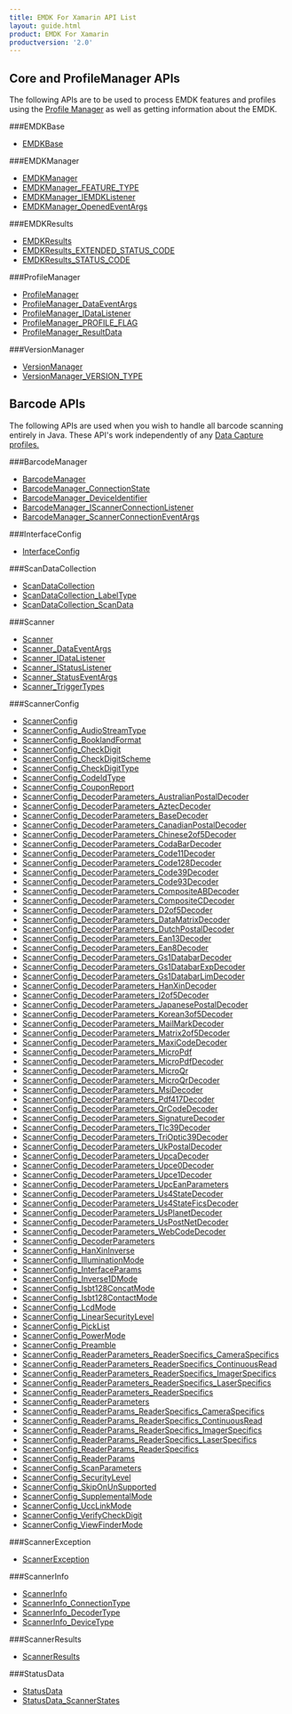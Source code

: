 ```yaml
---
title: EMDK For Xamarin API List
layout: guide.html
product: EMDK For Xamarin
productversion: '2.0'
---
```


## Core and ProfileManager APIs
The following APIs are to be used to process EMDK features and profiles using the [Profile Manager](/emdk-for-xamarin/2-0/guide/profilemanager/about) as well as getting information about the EMDK.

###EMDKBase

* [EMDKBase](/emdk-for-xamarin/2-0/api/EMDKBase)


###EMDKManager

* [EMDKManager](/emdk-for-xamarin/2-0/api/EMDKManager)
* [EMDKManager_FEATURE_TYPE](/emdk-for-xamarin/2-0/api/EMDKManager_FEATURE_TYPE)
* [EMDKManager_IEMDKListener](/emdk-for-xamarin/2-0/api/EMDKManager_IEMDKListener)
* [EMDKManager_OpenedEventArgs](/emdk-for-xamarin/2-0/api/EMDKManager_OpenedEventArgs)


###EMDKResults

* [EMDKResults](/emdk-for-xamarin/2-0/api/EMDKResults)
* [EMDKResults_EXTENDED_STATUS_CODE](/emdk-for-xamarin/2-0/api/EMDKResults_EXTENDED_STATUS_CODE)
* [EMDKResults_STATUS_CODE](/emdk-for-xamarin/2-0/api/EMDKResults_STATUS_CODE)


###ProfileManager

* [ProfileManager](/emdk-for-xamarin/2-0/api/ProfileManager)
* [ProfileManager_DataEventArgs](/emdk-for-xamarin/2-0/api/ProfileManager_DataEventArgs)
* [ProfileManager_IDataListener](/emdk-for-xamarin/2-0/api/ProfileManager_IDataListener)
* [ProfileManager_PROFILE_FLAG](/emdk-for-xamarin/2-0/api/ProfileManager_PROFILE_FLAG)
* [ProfileManager_ResultData](/emdk-for-xamarin/2-0/api/ProfileManager_ResultData)


###VersionManager

* [VersionManager](/emdk-for-xamarin/2-0/api/VersionManager)
* [VersionManager_VERSION_TYPE](/emdk-for-xamarin/2-0/api/VersionManager_VERSION_TYPE)


## Barcode APIs
The following APIs are used when you wish to handle all barcode scanning entirely in Java. These API's work independently of any [Data Capture profiles.](/emdk-for-xamarin/2-0/mx/data-capture)


###BarcodeManager

* [BarcodeManager](/emdk-for-xamarin/2-0/api/BarcodeManager)
* [BarcodeManager_ConnectionState](/emdk-for-xamarin/2-0/api/BarcodeManager_ConnectionState)
* [BarcodeManager_DeviceIdentifier](/emdk-for-xamarin/2-0/api/BarcodeManager_DeviceIdentifier)
* [BarcodeManager_IScannerConnectionListener](/emdk-for-xamarin/2-0/api/BarcodeManager_IScannerConnectionListener)
* [BarcodeManager_ScannerConnectionEventArgs](/emdk-for-xamarin/2-0/api/BarcodeManager_ScannerConnectionEventArgs)


###InterfaceConfig

* [InterfaceConfig](/emdk-for-xamarin/2-0/api/InterfaceConfig)


###ScanDataCollection

* [ScanDataCollection](/emdk-for-xamarin/2-0/api/ScanDataCollection)
* [ScanDataCollection_LabelType](/emdk-for-xamarin/2-0/api/ScanDataCollection_LabelType)
* [ScanDataCollection_ScanData](/emdk-for-xamarin/2-0/api/ScanDataCollection_ScanData)


###Scanner

* [Scanner](/emdk-for-xamarin/2-0/api/Scanner)
* [Scanner_DataEventArgs](/emdk-for-xamarin/2-0/api/Scanner_DataEventArgs)
* [Scanner_IDataListener](/emdk-for-xamarin/2-0/api/Scanner_IDataListener)
* [Scanner_IStatusListener](/emdk-for-xamarin/2-0/api/Scanner_IStatusListener)
* [Scanner_StatusEventArgs](/emdk-for-xamarin/2-0/api/Scanner_StatusEventArgs)
* [Scanner_TriggerTypes](/emdk-for-xamarin/2-0/api/Scanner_TriggerTypes)


###ScannerConfig

* [ScannerConfig](/emdk-for-xamarin/2-0/api/ScannerConfig)
* [ScannerConfig_AudioStreamType](/emdk-for-xamarin/2-0/api/ScannerConfig_AudioStreamType)
* [ScannerConfig_BooklandFormat](/emdk-for-xamarin/2-0/api/ScannerConfig_BooklandFormat)
* [ScannerConfig_CheckDigit](/emdk-for-xamarin/2-0/api/ScannerConfig_CheckDigit)
* [ScannerConfig_CheckDigitScheme](/emdk-for-xamarin/2-0/api/ScannerConfig_CheckDigitScheme)
* [ScannerConfig_CheckDigitType](/emdk-for-xamarin/2-0/api/ScannerConfig_CheckDigitType)
* [ScannerConfig_CodeIdType](/emdk-for-xamarin/2-0/api/ScannerConfig_CodeIdType)
* [ScannerConfig_CouponReport](/emdk-for-xamarin/2-0/api/ScannerConfig_CouponReport)
* [ScannerConfig_DecoderParameters_AustralianPostalDecoder](/emdk-for-xamarin/2-0/api/ScannerConfig_DecoderParameters_AustralianPostalDecoder)
* [ScannerConfig_DecoderParameters_AztecDecoder](/emdk-for-xamarin/2-0/api/ScannerConfig_DecoderParameters_AztecDecoder)
* [ScannerConfig_DecoderParameters_BaseDecoder](/emdk-for-xamarin/2-0/api/ScannerConfig_DecoderParameters_BaseDecoder)
* [ScannerConfig_DecoderParameters_CanadianPostalDecoder](/emdk-for-xamarin/2-0/api/ScannerConfig_DecoderParameters_CanadianPostalDecoder)
* [ScannerConfig_DecoderParameters_Chinese2of5Decoder](/emdk-for-xamarin/2-0/api/ScannerConfig_DecoderParameters_Chinese2of5Decoder)
* [ScannerConfig_DecoderParameters_CodaBarDecoder](/emdk-for-xamarin/2-0/api/ScannerConfig_DecoderParameters_CodaBarDecoder)
* [ScannerConfig_DecoderParameters_Code11Decoder](/emdk-for-xamarin/2-0/api/ScannerConfig_DecoderParameters_Code11Decoder)
* [ScannerConfig_DecoderParameters_Code128Decoder](/emdk-for-xamarin/2-0/api/ScannerConfig_DecoderParameters_Code128Decoder)
* [ScannerConfig_DecoderParameters_Code39Decoder](/emdk-for-xamarin/2-0/api/ScannerConfig_DecoderParameters_Code39Decoder)
* [ScannerConfig_DecoderParameters_Code93Decoder](/emdk-for-xamarin/2-0/api/ScannerConfig_DecoderParameters_Code93Decoder)
* [ScannerConfig_DecoderParameters_CompositeABDecoder](/emdk-for-xamarin/2-0/api/ScannerConfig_DecoderParameters_CompositeABDecoder)
* [ScannerConfig_DecoderParameters_CompositeCDecoder](/emdk-for-xamarin/2-0/api/ScannerConfig_DecoderParameters_CompositeCDecoder)
* [ScannerConfig_DecoderParameters_D2of5Decoder](/emdk-for-xamarin/2-0/api/ScannerConfig_DecoderParameters_D2of5Decoder)
* [ScannerConfig_DecoderParameters_DataMatrixDecoder](/emdk-for-xamarin/2-0/api/ScannerConfig_DecoderParameters_DataMatrixDecoder)
* [ScannerConfig_DecoderParameters_DutchPostalDecoder](/emdk-for-xamarin/2-0/api/ScannerConfig_DecoderParameters_DutchPostalDecoder)
* [ScannerConfig_DecoderParameters_Ean13Decoder](/emdk-for-xamarin/2-0/api/ScannerConfig_DecoderParameters_Ean13Decoder)
* [ScannerConfig_DecoderParameters_Ean8Decoder](/emdk-for-xamarin/2-0/api/ScannerConfig_DecoderParameters_Ean8Decoder)
* [ScannerConfig_DecoderParameters_Gs1DatabarDecoder](/emdk-for-xamarin/2-0/api/ScannerConfig_DecoderParameters_Gs1DatabarDecoder)
* [ScannerConfig_DecoderParameters_Gs1DatabarExpDecoder](/emdk-for-xamarin/2-0/api/ScannerConfig_DecoderParameters_Gs1DatabarExpDecoder)
* [ScannerConfig_DecoderParameters_Gs1DatabarLimDecoder](/emdk-for-xamarin/2-0/api/ScannerConfig_DecoderParameters_Gs1DatabarLimDecoder)
* [ScannerConfig_DecoderParameters_HanXinDecoder](/emdk-for-xamarin/2-0/api/ScannerConfig_DecoderParameters_HanXinDecoder)
* [ScannerConfig_DecoderParameters_I2of5Decoder](/emdk-for-xamarin/2-0/api/ScannerConfig_DecoderParameters_I2of5Decoder)
* [ScannerConfig_DecoderParameters_JapanesePostalDecoder](/emdk-for-xamarin/2-0/api/ScannerConfig_DecoderParameters_JapanesePostalDecoder)
* [ScannerConfig_DecoderParameters_Korean3of5Decoder](/emdk-for-xamarin/2-0/api/ScannerConfig_DecoderParameters_Korean3of5Decoder)
* [ScannerConfig_DecoderParameters_MailMarkDecoder](/emdk-for-xamarin/2-0/api/ScannerConfig_DecoderParameters_MailMarkDecoder)
* [ScannerConfig_DecoderParameters_Matrix2of5Decoder](/emdk-for-xamarin/2-0/api/ScannerConfig_DecoderParameters_Matrix2of5Decoder)
* [ScannerConfig_DecoderParameters_MaxiCodeDecoder](/emdk-for-xamarin/2-0/api/ScannerConfig_DecoderParameters_MaxiCodeDecoder)
* [ScannerConfig_DecoderParameters_MicroPdf](/emdk-for-xamarin/2-0/api/ScannerConfig_DecoderParameters_MicroPdf)
* [ScannerConfig_DecoderParameters_MicroPdfDecoder](/emdk-for-xamarin/2-0/api/ScannerConfig_DecoderParameters_MicroPdfDecoder)
* [ScannerConfig_DecoderParameters_MicroQr](/emdk-for-xamarin/2-0/api/ScannerConfig_DecoderParameters_MicroQr)
* [ScannerConfig_DecoderParameters_MicroQrDecoder](/emdk-for-xamarin/2-0/api/ScannerConfig_DecoderParameters_MicroQrDecoder)
* [ScannerConfig_DecoderParameters_MsiDecoder](/emdk-for-xamarin/2-0/api/ScannerConfig_DecoderParameters_MsiDecoder)
* [ScannerConfig_DecoderParameters_Pdf417Decoder](/emdk-for-xamarin/2-0/api/ScannerConfig_DecoderParameters_Pdf417Decoder)
* [ScannerConfig_DecoderParameters_QrCodeDecoder](/emdk-for-xamarin/2-0/api/ScannerConfig_DecoderParameters_QrCodeDecoder)
* [ScannerConfig_DecoderParameters_SignatureDecoder](/emdk-for-xamarin/2-0/api/ScannerConfig_DecoderParameters_SignatureDecoder)
* [ScannerConfig_DecoderParameters_Tlc39Decoder](/emdk-for-xamarin/2-0/api/ScannerConfig_DecoderParameters_Tlc39Decoder)
* [ScannerConfig_DecoderParameters_TriOptic39Decoder](/emdk-for-xamarin/2-0/api/ScannerConfig_DecoderParameters_TriOptic39Decoder)
* [ScannerConfig_DecoderParameters_UkPostalDecoder](/emdk-for-xamarin/2-0/api/ScannerConfig_DecoderParameters_UkPostalDecoder)
* [ScannerConfig_DecoderParameters_UpcaDecoder](/emdk-for-xamarin/2-0/api/ScannerConfig_DecoderParameters_UpcaDecoder)
* [ScannerConfig_DecoderParameters_Upce0Decoder](/emdk-for-xamarin/2-0/api/ScannerConfig_DecoderParameters_Upce0Decoder)
* [ScannerConfig_DecoderParameters_Upce1Decoder](/emdk-for-xamarin/2-0/api/ScannerConfig_DecoderParameters_Upce1Decoder)
* [ScannerConfig_DecoderParameters_UpcEanParameters](/emdk-for-xamarin/2-0/api/ScannerConfig_DecoderParameters_UpcEanParameters)
* [ScannerConfig_DecoderParameters_Us4StateDecoder](/emdk-for-xamarin/2-0/api/ScannerConfig_DecoderParameters_Us4StateDecoder)
* [ScannerConfig_DecoderParameters_Us4StateFicsDecoder](/emdk-for-xamarin/2-0/api/ScannerConfig_DecoderParameters_Us4StateFicsDecoder)
* [ScannerConfig_DecoderParameters_UsPlanetDecoder](/emdk-for-xamarin/2-0/api/ScannerConfig_DecoderParameters_UsPlanetDecoder)
* [ScannerConfig_DecoderParameters_UsPostNetDecoder](/emdk-for-xamarin/2-0/api/ScannerConfig_DecoderParameters_UsPostNetDecoder)
* [ScannerConfig_DecoderParameters_WebCodeDecoder](/emdk-for-xamarin/2-0/api/ScannerConfig_DecoderParameters_WebCodeDecoder)
* [ScannerConfig_DecoderParameters](/emdk-for-xamarin/2-0/api/ScannerConfig_DecoderParameters)
* [ScannerConfig_HanXinInverse](/emdk-for-xamarin/2-0/api/ScannerConfig_HanXinInverse)
* [ScannerConfig_IlluminationMode](/emdk-for-xamarin/2-0/api/ScannerConfig_IlluminationMode)
* [ScannerConfig_InterfaceParams](/emdk-for-xamarin/2-0/api/ScannerConfig_InterfaceParams)
* [ScannerConfig_Inverse1DMode](/emdk-for-xamarin/2-0/api/ScannerConfig_Inverse1DMode)
* [ScannerConfig_Isbt128ConcatMode](/emdk-for-xamarin/2-0/api/ScannerConfig_Isbt128ConcatMode)
* [ScannerConfig_Isbt128ContactMode](/emdk-for-xamarin/2-0/api/ScannerConfig_Isbt128ContactMode)
* [ScannerConfig_LcdMode](/emdk-for-xamarin/2-0/api/ScannerConfig_LcdMode)
* [ScannerConfig_LinearSecurityLevel](/emdk-for-xamarin/2-0/api/ScannerConfig_LinearSecurityLevel)
* [ScannerConfig_PickList](/emdk-for-xamarin/2-0/api/ScannerConfig_PickList)
* [ScannerConfig_PowerMode](/emdk-for-xamarin/2-0/api/ScannerConfig_PowerMode)
* [ScannerConfig_Preamble](/emdk-for-xamarin/2-0/api/ScannerConfig_Preamble)
* [ScannerConfig_ReaderParameters_ReaderSpecifics_CameraSpecifics](/emdk-for-xamarin/2-0/api/ScannerConfig_ReaderParameters_ReaderSpecifics_CameraSpecifics)
* [ScannerConfig_ReaderParameters_ReaderSpecifics_ContinuousRead](/emdk-for-xamarin/2-0/api/ScannerConfig_ReaderParameters_ReaderSpecifics_ContinuousRead)
* [ScannerConfig_ReaderParameters_ReaderSpecifics_ImagerSpecifics](/emdk-for-xamarin/2-0/api/ScannerConfig_ReaderParameters_ReaderSpecifics_ImagerSpecifics)
* [ScannerConfig_ReaderParameters_ReaderSpecifics_LaserSpecifics](/emdk-for-xamarin/2-0/api/ScannerConfig_ReaderParameters_ReaderSpecifics_LaserSpecifics)
* [ScannerConfig_ReaderParameters_ReaderSpecifics](/emdk-for-xamarin/2-0/api/ScannerConfig_ReaderParameters_ReaderSpecifics)
* [ScannerConfig_ReaderParameters](/emdk-for-xamarin/2-0/api/ScannerConfig_ReaderParameters)
* [ScannerConfig_ReaderParams_ReaderSpecifics_CameraSpecifics](/emdk-for-xamarin/2-0/api/ScannerConfig_ReaderParams_ReaderSpecifics_CameraSpecifics)
* [ScannerConfig_ReaderParams_ReaderSpecifics_ContinuousRead](/emdk-for-xamarin/2-0/api/ScannerConfig_ReaderParams_ReaderSpecifics_ContinuousRead)
* [ScannerConfig_ReaderParams_ReaderSpecifics_ImagerSpecifics](/emdk-for-xamarin/2-0/api/ScannerConfig_ReaderParams_ReaderSpecifics_ImagerSpecifics)
* [ScannerConfig_ReaderParams_ReaderSpecifics_LaserSpecifics](/emdk-for-xamarin/2-0/api/ScannerConfig_ReaderParams_ReaderSpecifics_LaserSpecifics)
* [ScannerConfig_ReaderParams_ReaderSpecifics](/emdk-for-xamarin/2-0/api/ScannerConfig_ReaderParams_ReaderSpecifics)
* [ScannerConfig_ReaderParams](/emdk-for-xamarin/2-0/api/ScannerConfig_ReaderParams)
* [ScannerConfig_ScanParameters](/emdk-for-xamarin/2-0/api/ScannerConfig_ScanParameters)
* [ScannerConfig_SecurityLevel](/emdk-for-xamarin/2-0/api/ScannerConfig_SecurityLevel)
* [ScannerConfig_SkipOnUnSupported](/emdk-for-xamarin/2-0/api/ScannerConfig_SkipOnUnSupported)
* [ScannerConfig_SupplementalMode](/emdk-for-xamarin/2-0/api/ScannerConfig_SupplementalMode)
* [ScannerConfig_UccLinkMode](/emdk-for-xamarin/2-0/api/ScannerConfig_UccLinkMode)
* [ScannerConfig_VerifyCheckDigit](/emdk-for-xamarin/2-0/api/ScannerConfig_VerifyCheckDigit)
* [ScannerConfig_ViewFinderMode](/emdk-for-xamarin/2-0/api/ScannerConfig_ViewFinderMode)


###ScannerException

* [ScannerException](/emdk-for-xamarin/2-0/api/ScannerException)


###ScannerInfo

* [ScannerInfo](/emdk-for-xamarin/2-0/api/ScannerInfo)
* [ScannerInfo_ConnectionType](/emdk-for-xamarin/2-0/api/ScannerInfo_ConnectionType)
* [ScannerInfo_DecoderType](/emdk-for-xamarin/2-0/api/ScannerInfo_DecoderType)
* [ScannerInfo_DeviceType](/emdk-for-xamarin/2-0/api/ScannerInfo_DeviceType)


###ScannerResults

* [ScannerResults](/emdk-for-xamarin/2-0/api/ScannerResults)


###StatusData

* [StatusData](/emdk-for-xamarin/2-0/api/StatusData)
* [StatusData_ScannerStates](/emdk-for-xamarin/2-0/api/StatusData_ScannerStates)




















